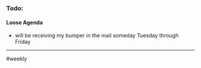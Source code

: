 ### Todo:

#### Loose Agenda
- will be receiving my bumper in the mail someday Tuesday through Friday
---
#weekly 